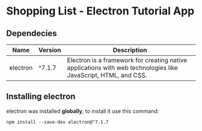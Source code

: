 # Shopping List - Electron Tutorial App

## Dependecies

| Name     | Version | Description                                                                                                    |
| -------- | ------- | -------------------------------------------------------------------------------------------------------------- |
| electron | ^7.1.7  | Electron is a framework for creating native applications with web technologies like JavaScript, HTML, and CSS. |

## Installing electron

electron was installed **globally**, to install it use this command:

```nginx
npm install --save-dev electron@^7.1.7
```
